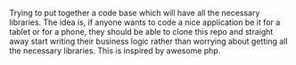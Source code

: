  Trying to put together a code base which will have all the necessary libraries. 
 The idea is, if anyone wants to code a nice application be it for a tablet or for a phone, 
 they should be able to clone this repo and straight away start writing their business logic 
 rather than worrying about getting all the necessary libraries.
 This is inspired by awesome php.